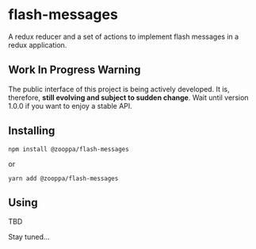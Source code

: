 # flash-messages

A redux reducer and a set of actions to implement flash messages in a redux
application.

## Work In Progress Warning
The public interface of this project is being actively developed. It is,
therefore, **still evolving and subject to sudden change**. Wait until version
1.0.0 if you want to enjoy a stable API.

## Installing
`npm install @zooppa/flash-messages`

or

`yarn add @zooppa/flash-messages`

## Using
TBD

Stay tuned...
